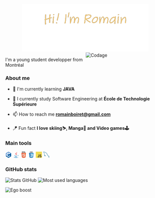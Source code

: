 <div align="center"><a href="https://romainboiret.github.io/My_web_site.html/"><img width="auto" alt="banner" src="https://github.com/RomainBoiret/RomainBoiret/blob/main/hi_im_romain.png?raw=true"></a></div>
<img align="right" alt="Codage" width="250" src="https://i.pinimg.com/564x/7f/98/ff/7f98ffc142c2594f3d56ca22591e9259.jpg">
<!--<p align="left"> <img src="https://komarev.com/ghpvc/?username=romainboiret&label=Profile%20views&color=0e75b6&style=flat" alt="romainboiret" /> </p>-->

I'm a young student developper from Montréal

### About me


- 🌱 I'm currently learning **JAVA**

- 🎒 I currently study Software Engineering at **École de Technologie Supérieure**

- 📫 How to reach me **romainboiret@gmail.com**

- 🪁 Fun fact **I love skiing⛷️, Manga🍜 and Video games🕹️**

### Main tools

  
<code><img height="20" alt="c" src="https://raw.githubusercontent.com/devicons/devicon/master/icons/c/c-original.svg"></code>
<code><img height="20" alt="java" src="https://raw.githubusercontent.com/devicons/devicon/master/icons/java/java-original.svg"></code>
<code><img height="20" alt="html5" src="https://raw.githubusercontent.com/devicons/devicon/master/icons/html5/html5-original-wordmark.svg"></code>
<code><img height="20" alt="css3" src="https://raw.githubusercontent.com/devicons/devicon/master/icons/css3/css3-original-wordmark.svg"></code>
<code><img height="20" alt="javascript" src="https://raw.githubusercontent.com/devicons/devicon/master/icons/javascript/javascript-original.svg"></code>
<code><img height="20" alt="mysql" src="https://raw.githubusercontent.com/devicons/devicon/6910f0503efdd315c8f9b858234310c06e04d9c0/icons/mysql/mysql-original.svg"></code>
<!-- <a href="https://www.cprogramming.com/" target="_blank" rel="noreferrer"><img src="https://raw.githubusercontent.com/devicons/devicon/master/icons/c/c-original.svg" alt="c" width="40" height="40"/></a>
<a href="https://www.python.org" target="_blank" rel="noreferrer"><img src="https://raw.githubusercontent.com/devicons/devicon/master/icons/python/python-original.svg" alt="python" width="40" height="40"/></a>
<a href="https://www.java.com" target="_blank" rel="noreferrer"><img src="https://raw.githubusercontent.com/devicons/devicon/master/icons/java/java-original.svg" alt="java" width="40" height="40"/></a>
<a href="https://developer.android.com" target="_blank" rel="noreferrer"> <img src="https://raw.githubusercontent.com/devicons/devicon/master/icons/android/android-original-wordmark.svg" alt="android" width="40" height="40"/></a>
<a href="https://www.docker.com/" target="_blank" rel="noreferrer"> <img src="https://raw.githubusercontent.com/devicons/devicon/master/icons/docker/docker-original-wordmark.svg" alt="docker" width="40" height="40"/></a>
<a href="https://www.linux.org/" target="_blank" rel="noreferrer"> <img src="https://raw.githubusercontent.com/devicons/devicon/master/icons/linux/linux-original.svg" alt="linux" width="40" height="40"/></a>
<a href="https://computersystemsbook.com/4th-edition/pep8/" target="_blank" rel="noreferrer"><img src=https://computersystemsbook.com/wp-content/uploads/2015/12/pep8icon.png" alt="pep8" width="40" height="40"/></a>
<a href="https://www.w3.org/html/" target="_blank" rel="noreferrer"><img src="https://raw.githubusercontent.com/devicons/devicon/master/icons/html5/html5-original-wordmark.svg" alt="html5" width="40" height="40"/></a>
<a href="https://www.w3schools.com/css/" target="_blank" rel="noreferrer"><img src="https://raw.githubusercontent.com/devicons/devicon/master/icons/css3/css3-original-wordmark.svg" alt="css3" width="40" height="40"/></a>
<a href="https://developer.mozilla.org/en-US/docs/Web/JavaScript" target="_blank" rel="noreferrer"><img src="https://raw.githubusercontent.com/devicons/devicon/master/icons/javascript/javascript-original.svg" alt="javascript" width="40" height="40"/></a>
<a href="https://www.php.net" target="_blank" rel="noreferrer"> <img src="https://raw.githubusercontent.com/devicons/devicon/master/icons/php/php-original.svg" alt="php" width="40" height="40"/></a>
<a href="https://postman.com" target="_blank" rel="noreferrer"> <img src="https://www.vectorlogo.zone/logos/getpostman/getpostman-icon.svg" alt="postman" width="40" height="40"/></a>
<a href="https://www.mysql.com/" target="_blank" rel="noreferrer"> <img src="https://raw.githubusercontent.com/devicons/devicon/master/icons/mysql/mysql-original-wordmark.svg" alt="mysql" width="40" height="40"/> </a> -->
</p>

### GitHub stats

![Stats GitHub](https://github-readme-stats.vercel.app/api?username=romainboiret&hide=issues&show_icons=true&theme=github_dark_dimmed)
![Most used languages](https://github-readme-stats.vercel.app/api/top-langs/?username=romainboiret&layout=compact&theme=github_dark_dimmed)

![Ego boost](https://komarev.com/ghpvc/?username=romainboiret&color=green)
